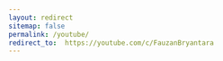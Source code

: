 ```yaml
---
layout: redirect
sitemap: false
permalink: /youtube/
redirect_to:  https://youtube.com/c/FauzanBryantara
---
```

